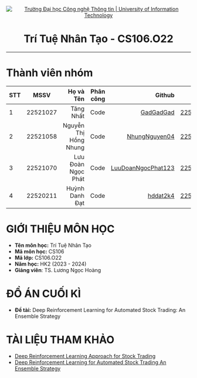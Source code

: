 <!-- Banner -->
<p align="center">
  <a href="https://www.uit.edu.vn/" title="Trường Đại học Công nghệ Thông tin" style="border: none;">
    <img src="https://i.imgur.com/WmMnSRt.png" alt="Trường Đại học Công nghệ Thông tin | University of Information Technology">
  </a>
</p>

<h1 align="center"><b>Trí Tuệ Nhân Tạo - CS106.O22 </b></h1>

<hr>

# Thành viên nhóm
| STT    | MSSV          | Họ và Tên              |Phân công    | Github                                                  | Email                   |
| ------ |:-------------:| ----------------------:|----------:|--------------------------------------------------------:|-------------------------:
| 1      | 22521027      | Tăng Nhất         |Code|[GadGadGad](https://github.com/GadGadGad)  |22521027@gm.uit.edu.vn   |
| 2      | 22521058      | Nguyễn Thị Hồng Nhung         |Code|[NhungNguyen04](https://github.com/NhungNguyen04) |22521058@gm.uit.edu.vn   |
| 3      | 22521070      | Lưu Đoàn Ngọc Phát         |Code|[LuuDoanNgocPhat123](https://github.com/LuuDoanNgocPhat123)  |22521070@gm.uit.edu.vn   |
| 4      | 22520211      | Huỳnh Danh Đạt         |Code|[hddat2k4](https://github.com/hddat2k4)  |22520211@gm.uit.edu.vn   |

# GIỚI THIỆU MÔN HỌC
* **Tên môn học:** Trí Tuệ Nhân Tạo
* **Mã môn học:** CS106
* **Mã lớp:** CS106.O22
* **Năm học:** HK2 (2023 - 2024)
* **Giảng viên**: TS. Lương Ngọc Hoàng
# ĐỒ ÁN CUỐI KÌ
* **Đề tài:** Deep Reinforcement Learning for Automated Stock Trading: An Ensemble Strategy
# TÀI LIỆU THAM KHẢO
* [Deep Reinforcement Learning Approach for Stock Trading](<References/Deep Reinforcement Learning Approach for Stock Trading.pdf>)
* [Deep Reinforcement Learning for Automated Stock Trading An Ensemble Strategy](<References/Deep Reinforcement Learning for Automated Stock Trading An Ensemble Strategy.pdf>)
